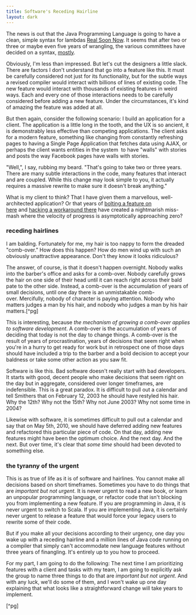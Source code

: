 ```yaml
---
title: Software's Receding Hairline
layout: dark
---
```


The news is out that the Java Programming Language is going to have a clean, simple syntax for lambdas [Real Soon Now](http://www.urbandictionary.com/define.php?term=real%20soon%20now). It seems that after two or three or maybe even five years of wrangling, the various committees have decided on a syntax, [mostly](http://mail.openjdk.java.net/pipermail/lambda-dev/2011-September/003936.html).

Obviously, I'm less than impressed. But let's cut the designers a little slack. There are factors I don't understand that go into a feature like this. It must be carefully considered not just for its functionality, but for the subtle ways a revised compiler would interact with billions of lines of existing code. The new feature would interact with thousands of existing features in weird ways. Each and every one of those interactions needs to be carefully considered before adding a new feature. Under the circumstances, it's kind of amazing the feature was added at all.

But then again, consider the following scenario: I build an application for a client. The application is a little long in the tooth, and the UX is so ancient, it is demonstrably less effective than competing applications. The client asks for a modern feature, something like changing from constantly refreshing pages to having a Single Page Application that fetches data using AJAX, or perhaps the client wants entities in the system  to have "walls" with stories and posts the way Facebook pages have walls with stories.

"Well,", I say, rubbing my beard. "That's going to take two or three years. There are many subtle interactions in the code, many features that interact and are coupled. While this change may look simple to you, it actually requires a massive rewrite to make sure it doesn't break anything."

What is my client to think? That I have given them a marvellous, well-architected application? Or that years of [bolting a feature on here](http://developeraspirations.wordpress.com/2010/02/23/javas-flaws-why-primitives-are-bad/) and [hacking a workaround there](http://cakoose.com/wiki/type_erasure_is_not_evil) have created a nightmarish miss-mash where the velocity of progress is asymptotically approaching zero?

### receding hairlines

I am balding. Fortunately for me, my hair is too nappy to form the dreaded "comb-over." How does this happen? How do men wind up with such an obviously unattractive appearance. Don't they know it looks ridiculous?

The answer, of course, is that it doesn't happen overnight. Nobody walks into the barber's office and asks for a comb-over. Nobody carefully grows the hair on one side of their head until it can reach right across their bald pate to the other side. Instead, a comb-over is the accumulation of years of small decisions, until one day there is an unmistakable comb-over. Mercifully, nobody of character is paying attention. Nobody who matters judges a man by his hair, and nobody who judges a man by his hair matters.[^pg]

This is interesting, because _the mechanism of growing a comb-over applies to software development_. A comb-over is the accumulation of years of deciding that today is not the day to change things. A comb-over is the result of years of procrastination, years of decisions that seem right when you're in a hurry to get ready for work but in retrospect one of those days should have included a trip to the barber and a bold decision to accept your baldness or take some other action as you saw fit.

Software is like this. Bad software doesn't really start with bad developers. It starts with good, decent people who make decisions that seem right on the day but in aggregate, considered over longer timeframes, are indefensible. This is a great paradox. It is difficult to pull out a calendar and tell Smithers that on February 12, 2003 he should have restyled his hair. Why the 12th? Why not the 15th? Why not June 2003? Why not some time in 2004?

Likewise with software, it is sometimes difficult to pull out a calendar and say that on May 5th, 2010, we should have deferred adding new features and refactored this particular piece of code. On that day, adding new features might have been the optimum choice. And the next day. And the next. But over time, it's clear that _some time_ should had been devoted to something else.

### the tyranny of the urgent

This is as true of life as it is of software and hairlines. You cannot make all decisions based on short timeframes. Sometimes you have to do things that are _important but not urgent._ It is never urgent to read a new book, or learn an unpopular programming language, or refactor code that isn't blocking you from implementing a new feature. If you are programming in Java, it is never urgent to switch to Scala. If you are implementing Java, it is certainly never urgent to release a feature that would force your legacy users to rewrite some of their code.

But if you make all your decisions according to their urgency, one day you wake up with a receding hairline and a million lines of Java code running on a compiler that simply can't accommodate new language features without three years of finangling. It's entirely up to you how to proceed.

For my part, I am going to do the following: The next time I am prioritizing features with a client and tasks with my team, I am going to explicitly ask the group to name three things to do that are _important but not urgent_. And with any luck, we'll do some of them, and I won't wake up one day explaining that what looks like a straightforward change will take years to implement.

[^pg]
